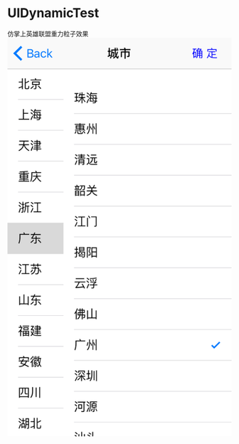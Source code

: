 # UIDynamicTest
仿掌上英雄联盟重力粒子效果
![](https://github.com/wutao66/WeatherSwitch/blob/master/Screenshots/1.png)
